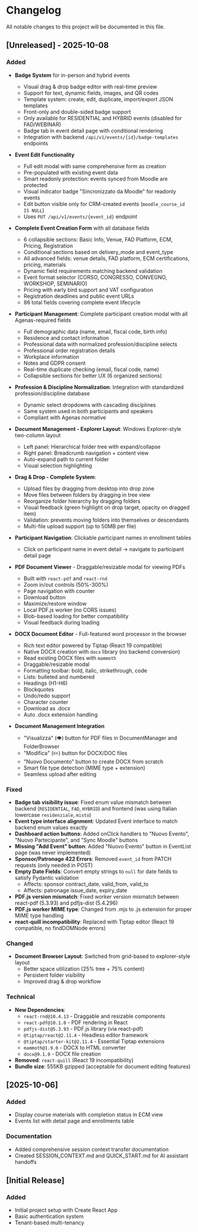 # Changelog

All notable changes to this project will be documented in this file.

## [Unreleased] - 2025-10-08

### Added
- **Badge System** for in-person and hybrid events
  - Visual drag & drop badge editor with real-time preview
  - Support for text, dynamic fields, images, and QR codes
  - Template system: create, edit, duplicate, import/export JSON templates
  - Front-only and double-sided badge support
  - Only available for RESIDENTIAL and HYBRID events (disabled for FAD/WEBINAR)
  - Badge tab in event detail page with conditional rendering
  - Integration with backend `/api/v1/events/{id}/badge-templates` endpoints

- **Event Edit Functionality**
  - Full edit modal with same comprehensive form as creation
  - Pre-populated with existing event data
  - Smart readonly protection: events synced from Moodle are protected
  - Visual indicator badge "Sincronizzato da Moodle" for readonly events
  - Edit button visible only for CRM-created events (`moodle_course_id IS NULL`)
  - Uses `PUT /api/v1/events/{event_id}` endpoint

- **Complete Event Creation Form** with all database fields
  - 6 collapsible sections: Basic Info, Venue, FAD Platform, ECM, Pricing, Registration
  - Conditional sections based on delivery_mode and event_type
  - All advanced fields: venue details, FAD platform, ECM certifications, pricing, materials
  - Dynamic field requirements matching backend validation
  - Event format selector (CORSO, CONGRESSO, CONVEGNO, WORKSHOP, SEMINARIO)
  - Pricing with early bird support and VAT configuration
  - Registration deadlines and public event URLs
  - 86 total fields covering complete event lifecycle

- **Participant Management**: Complete participant creation modal with all Agenas-required fields
  - Full demographic data (name, email, fiscal code, birth info)
  - Residence and contact information
  - Professional data with normalized profession/discipline selects
  - Professional order registration details
  - Workplace information
  - Notes and GDPR consent
  - Real-time duplicate checking (email, fiscal code, name)
  - Collapsible sections for better UX (6 organized sections)

- **Profession & Discipline Normalization**: Integration with standardized profession/discipline database
  - Dynamic select dropdowns with cascading disciplines
  - Same system used in both participants and speakers
  - Compliant with Agenas normative

- **Document Management - Explorer Layout**: Windows Explorer-style two-column layout
  - Left panel: Hierarchical folder tree with expand/collapse
  - Right panel: Breadcrumb navigation + content view
  - Auto-expand path to current folder
  - Visual selection highlighting

- **Drag & Drop - Complete System**:
  - Upload files by dragging from desktop into drop zone
  - Move files between folders by dragging in tree view
  - Reorganize folder hierarchy by dragging folders
  - Visual feedback (green highlight on drop target, opacity on dragged item)
  - Validation: prevents moving folders into themselves or descendants
  - Multi-file upload support (up to 50MB per file)

- **Participant Navigation**: Clickable participant names in enrollment tables
  - Click on participant name in event detail → navigate to participant detail page

- **PDF Document Viewer** - Draggable/resizable modal for viewing PDFs
  - Built with `react-pdf` and `react-rnd`
  - Zoom in/out controls (50%-300%)
  - Page navigation with counter
  - Download button
  - Maximize/restore window
  - Local PDF.js worker (no CORS issues)
  - Blob-based loading for better compatibility
  - Visual feedback during loading

- **DOCX Document Editor** - Full-featured word processor in the browser
  - Rich text editor powered by Tiptap (React 19 compatible)
  - Native DOCX creation with `docx` library (no backend conversion)
  - Read existing DOCX files with `mammoth`
  - Draggable/resizable modal
  - Formatting toolbar: bold, italic, strikethrough, code
  - Lists: bulleted and numbered
  - Headings (H1-H6)
  - Blockquotes
  - Undo/redo support
  - Character counter
  - Download as .docx
  - Auto .docx extension handling

- **Document Management Integration**
  - "Visualizza" (👁️) button for PDF files in DocumentManager and FolderBrowser
  - "Modifica" (✏️) button for DOCX/DOC files
  - "Nuovo Documento" button to create DOCX from scratch
  - Smart file type detection (MIME type + extension)
  - Seamless upload after editing

### Fixed
- **Badge tab visibility issue**: Fixed enum value mismatch between backend (`RESIDENTIAL`, `FAD`, `HYBRID`) and frontend (was using Italian lowercase `residenziale`, `misto`)
- **Event type interface alignment**: Updated Event interface to match backend enum values exactly
- **Dashboard action buttons**: Added onClick handlers to "Nuovo Evento", "Nuovo Partecipante", and "Sync Moodle" buttons
- **Missing "Add Event" button**: Added "Nuovo Evento" button in EventList page (was never implemented)
- **Sponsor/Patronage 422 Errors**: Removed `event_id` from PATCH requests (only needed in POST)
- **Empty Date Fields**: Convert empty strings to `null` for date fields to satisfy Pydantic validation
  - Affects: sponsor contract_date, valid_from, valid_to
  - Affects: patronage issue_date, expiry_date
- **PDF.js version mismatch**: Fixed worker version mismatch between react-pdf (5.3.93) and pdfjs-dist (5.4.296)
- **PDF.js worker MIME type**: Changed from .mjs to .js extension for proper MIME type handling
- **react-quill incompatibility**: Replaced with Tiptap editor (React 19 compatible, no findDOMNode errors)

### Changed
- **Document Browser Layout**: Switched from grid-based to explorer-style layout
  - Better space utilization (25% tree + 75% content)
  - Persistent folder visibility
  - Improved drag & drop workflow

### Technical
- **New Dependencies**:
  - `react-rnd@10.4.13` - Draggable and resizable components
  - `react-pdf@10.1.0` - PDF rendering in React
  - `pdfjs-dist@5.3.93` - PDF.js library (via react-pdf)
  - `@tiptap/react@2.11.4` - Headless editor framework
  - `@tiptap/starter-kit@2.11.4` - Essential Tiptap extensions
  - `mammoth@1.9.0` - DOCX to HTML converter
  - `docx@9.1.0` - DOCX file creation
- **Removed**: `react-quill` (React 19 incompatibility)
- **Bundle size**: 555KB gzipped (acceptable for document editing features)

## [2025-10-06]

### Added
- Display course materials with completion status in ECM view
- Events list with detail page and enrollments table

### Documentation
- Added comprehensive session context transfer documentation
- Created SESSION_CONTEXT.md and QUICK_START.md for AI assistant handoffs

## [Initial Release]

### Added
- Initial project setup with Create React App
- Basic authentication system
- Tenant-based multi-tenancy
